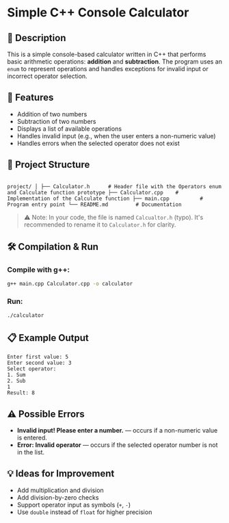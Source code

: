 # Simple C++ Console Calculator

## 📌 Description
This is a simple console-based calculator written in C++ that performs basic arithmetic operations: **addition** and **subtraction**.
The program uses an `enum` to represent operations and handles exceptions for invalid input or incorrect operator selection.

## 🚀 Features
- Addition of two numbers  
- Subtraction of two numbers  
- Displays a list of available operations  
- Handles invalid input (e.g., when the user enters a non-numeric value)  
- Handles errors when the selected operator does not exist  

## 📂 Project Structure

```

project/ │ ├── Calculator.h      # Header file with the Operators enum and Calculate function prototype ├── Calculator.cpp    # Implementation of the Calculate function ├── main.cpp          # Program entry point └── README.md         # Documentation

````

> ⚠ Note: In your code, the file is named `Calcualtor.h` (typo). It's recommended to rename it to `Calculator.h` for clarity.

## 🛠 Compilation & Run

### Compile with g++:
```bash
g++ main.cpp Calculator.cpp -o calculator
````

### Run:

```bash
./calculator
```

## 📋 Example Output

```
Enter first value: 5
Enter second value: 3
Select operator:
1. Sum
2. Sub
1
Result: 8
```

## ⚠ Possible Errors

- **Invalid input! Please enter a number.** — occurs if a non-numeric value is entered.
- **Error: Invalid operator** — occurs if the selected operator number is not in the list.

## 💡 Ideas for Improvement

- Add multiplication and division
- Add division-by-zero checks
- Support operator input as symbols (`+`, `-`)
- Use `double` instead of `float` for higher precision
